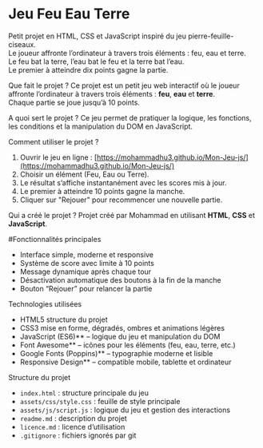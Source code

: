 # Jeu Feu  Eau Terre 

Petit projet en HTML, CSS et JavaScript inspiré du jeu pierre-feuille-ciseaux.  
Le joueur affronte l’ordinateur à travers trois éléments : feu, eau et terre.  
Le feu bat la terre, l’eau bat le feu et la terre bat l’eau.  
Le premier à atteindre dix points gagne la partie.


 Que fait le projet ?
Ce projet est un petit jeu web interactif où le joueur affronte l’ordinateur à travers trois éléments : **feu**, **eau** et **terre**.  
Chaque partie se joue jusqu’à 10 points.

 A quoi sert le projet ?
Ce jeu permet de pratiquer la logique, les fonctions, les conditions et la manipulation du DOM en JavaScript.

 Comment utiliser le projet ?
1. Ouvrir le jeu en ligne : [https://mohammadhu3.github.io/Mon-Jeu-js/](https://mohammadhu3.github.io/Mon-Jeu-js/)
2. Choisir un élément (Feu, Eau ou Terre).
3. Le résultat s’affiche instantanément avec les scores mis à jour.
4. Le premier à atteindre 10 points gagne la manche.
5. Cliquer sur "Rejouer" pour recommencer une nouvelle partie.

 Qui a créé le projet ?
Projet créé par Mohammad en utilisant **HTML**, **CSS** et **JavaScript**.

#Fonctionnalités principales
- Interface simple, moderne et responsive  
- Système de score avec limite à 10 points  
- Message dynamique après chaque tour  
- Désactivation automatique des boutons à la fin de la manche  
- Bouton “Rejouer” pour relancer la partie  



 Technologies utilisées
- HTML5  structure du projet  
- CSS3  mise en forme, dégradés, ombres et animations légères  
- JavaScript (ES6)** – logique du jeu et manipulation du DOM  
- Font Awesome** – icônes pour les éléments (feu, eau, terre, etc.)  
- Google Fonts (Poppins)** – typographie moderne et lisible  
- Responsive Design** – compatible mobile, tablette et ordinateur  


Structure du projet
- `index.html` : structure principale du jeu  
- `assets/css/style.css` : feuille de style principale  
- `assets/js/script.js` : logique du jeu et gestion des interactions  
- `readme.md` : description du projet  
- `licence.md` : licence d’utilisation  
- `.gitignore` : fichiers ignorés par git  






